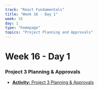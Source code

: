 ```yaml
---
track: "React Fundamentals"
title: "Week 16 - Day 1"
week: 16
day: 1
type: "homepage"
topics: "Project Planning and Approvals"
---
```



# Week 16 - Day 1

### Project 3 Planning & Approvals


- [**Activity:** Project 3 Planning & Approvals](/unit-projects/unit-three-project-requirements)